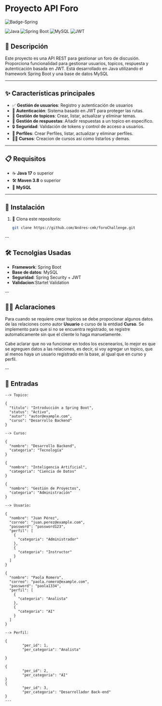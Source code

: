 # Proyecto API Foro
![Badge-Spring](https://github.com/user-attachments/assets/ba794d99-1a6a-4939-bd23-314bfc41fd98)


![Java](https://img.shields.io/badge/Java-ED8B00?style=for-the-badge&logo=java&logoColor=white)
![Spring Boot](https://img.shields.io/badge/Spring%20Boot-6DB33F?style=for-the-badge&logo=springboot&logoColor=white)
![MySQL](https://img.shields.io/badge/MySQL-4479A1?style=for-the-badge&logo=mysql&logoColor=white)
![JWT](https://img.shields.io/badge/JWT-black?style=for-the-badge&logo=JSON%20web%20tokens)

## 📝 Descripción

Este proyecto es una API REST para gestionar un foro de discusión. Proporciona funcionalidad para gestionar usuarios, topicos, respuesta y autenticación basada en JWT. Está desarrollado en Java utilizando el framework Spring Boot y una base de datos MySQL

---

## ✨ Características principales

- ✅ **Gestión de usuarios**: Registro y autenticación de usuarios
- 🔐 **Autenticación**: Sistema basado en JWT para proteger las rutas.
- 📂 **Gestión de topicos**: Crear, listar, actualizar y eliminar temas.
- 💬 **Gestión de respuestas**: Añadir respuestas a un topico en especifico.
- 🔒 **Seguridad**: Validación de tokens y control de acceso a usuarios.
- 📰 **Perfiles**: Crear Perfiles, listar, actualizar y eliminar perfiles.
- 👨‍🎓 **Cursos**: Creacion de cursos asi como listarlos y demas.

---

## 📋 Requisitos

- ☕ **Java 17** o superior
- 🛠️ **Maven 3.8** o superior
- 🐬 **MySQL**

---

## 🚀 Instalación

1. 📂 Clona este repositorio:
   ```bash
   git clone https://github.com/Andres-cmk/foroChallenge.git
--

## 🛠️ Tecnolgias Usadas
- **Framework**: Spring Boot
- **Base de datos**: MySQL
- **Seguridad**: Spring Security + JWT
- **Validacion**:Startet Validation

--

## 👨‍💻 Aclaraciones
  Para cuando se requiere crear topicos se debe propocionar algunos datos de las relaciones como autor **Usuario** o 
  curso de la entdiad **Curso**. Se implemento para que si no se encuentra registrado, se registre automaticamente sin que
  el cliente lo haga manuelamente.

  Cabe aclarar que no va funcionar en todos los escenearios, lo mejor es que se agreguen datos a las relaciones, es decir, 
  si voy agregar un topico, que al menos haya un usuario registrado en la base, al igual que en curso y perfil.

--

## 👀 Entradas
```
--> Topico: 

{
  "titulo": "Introducción a Spring Boot",
  "status": "Activo",
  "autor": "autor@example.com",
  "curso": "Desarrollo Backend"
}

--> Curso:

{
  "nombre": "Desarrollo Backend",
  "categoria": "Tecnología"
}

{
  "nombre": "Inteligencia Artificial",
  "categoria": "Ciencia de Datos"
}

{
  "nombre": "Gestión de Proyectos",
  "categoria": "Administración"
}

--> Usuario: 

{
  "nombre": "Juan Pérez",
  "correo": "juan.perez@example.com",
  "password": "password123",
  "perfil": [
    {
      "categoria": "Administrador"
    },
    {
      "categoria": "Instructor"
    }
  ]
}

{
  "nombre": "Paola Romero",
  "correo": "paola.romero@example.com",
  "password": "paola1334",
  "perfil": [
    {
      "categoria": "Analista"
    },
    {
      "categoria": "AI"
    }
  ]
}

--> Perfil: 

{
        "per_id": 1,
        "per_categoria": "Analista"

}

{
        "per_id": 2,
        "per_categoria": "AI"
}
{
        "per_id": 3,
        "per_categoria": "Desarrollador Back-end"
}
---
